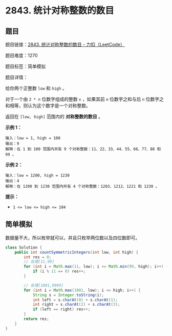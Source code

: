 # 2843. 统计对称整数的数目

## 题目

题目链接：[2843. 统计对称整数的数目 - 力扣（LeetCode）](https://leetcode.cn/problems/count-symmetric-integers/description/)

题目难度：1270

题目标签：简单模拟

题目详情：

给你两个正整数 `low` 和 `high` 。

对于一个由 `2 * n` 位数字组成的整数 `x` ，如果其前 `n` 位数字之和与后 `n` 位数字之和相等，则认为这个数字是一个对称整数。

返回在 `[low, high]` 范围内的 **对称整数的数目** 。

**示例 1：**

```
输入：low = 1, high = 100
输出：9
解释：在 1 到 100 范围内共有 9 个对称整数：11、22、33、44、55、66、77、88 和 99 。
```

**示例 2：**

```
输入：low = 1200, high = 1230
输出：4
解释：在 1200 到 1230 范围内共有 4 个对称整数：1203、1212、1221 和 1230 。
```

**提示：**

- `1 <= low <= high <= 104`



## 简单模拟

数据量不大，所以枚举就可以，并且只枚举两位数以及四位数即可。

``` java
class Solution {
    public int countSymmetricIntegers(int low, int high) {
        int res = 0;
        // 处理[11,99]
        for (int i = Math.max(11, low); i <= Math.min(99, high); i++) {
            if (i % 11 == 0) res++;
        }

        // 处理[1001,9999]
        for (int i = Math.max(1001, low); i <= high; i++) {
            String s = Integer.toString(i);
            int left = s.charAt(0) + s.charAt(1);
            int right = s.charAt(2) + s.charAt(3);
            if (left == right) res++;
        }
        return res;
    }
}
```